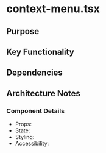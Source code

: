 # context-menu.tsx

## Purpose

## Key Functionality

## Dependencies

## Architecture Notes

### Component Details
- Props: 
- State: 
- Styling: 
- Accessibility: 
